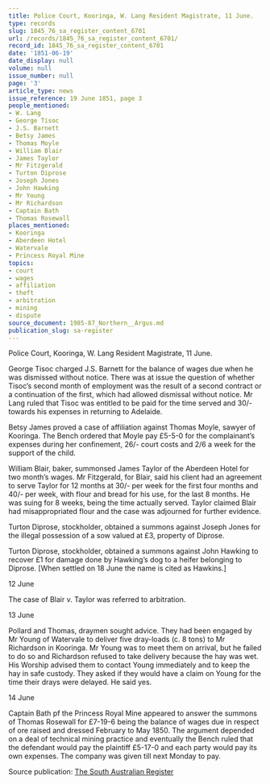 ```yaml
---
title: Police Court, Kooringa, W. Lang Resident Magistrate, 11 June.
type: records
slug: 1845_76_sa_register_content_6701
url: /records/1845_76_sa_register_content_6701/
record_id: 1845_76_sa_register_content_6701
date: '1851-06-19'
date_display: null
volume: null
issue_number: null
page: '3'
article_type: news
issue_reference: 19 June 1851, page 3
people_mentioned:
- W. Lang
- George Tisoc
- J.S. Barnett
- Betsy James
- Thomas Moyle
- William Blair
- James Taylor
- Mr Fitzgerald
- Turton Diprose
- Joseph Jones
- John Hawking
- Mr Young
- Mr Richardson
- Captain Bath
- Thomas Rosewall
places_mentioned:
- Kooringa
- Aberdeen Hotel
- Watervale
- Princess Royal Mine
topics:
- court
- wages
- affiliation
- theft
- arbitration
- mining
- dispute
source_document: 1985-87_Northern__Argus.md
publication_slug: sa-register
---
```


Police Court, Kooringa, W. Lang Resident Magistrate, 11 June.

George Tisoc charged J.S. Barnett for the balance of wages due when he was dismissed without notice.  There was at issue the question of whether Tisoc’s second month of employment was the result of a second contract or a continuation of the first, which had allowed dismissal without notice.  Mr Lang ruled that Tisoc was entitled to be paid for the time served and 30/- towards his expenses in returning to Adelaide.

Betsy James proved a case of affiliation against Thomas Moyle, sawyer of Kooringa.  The Bench ordered that Moyle pay £5-5-0 for the complainant’s expenses during her confinement, 26/- court costs and 2/6 a week for the support of the child.

William Blair, baker, summonsed James Taylor of the Aberdeen Hotel for two month’s wages.  Mr Fitzgerald, for Blair, said his client had an agreement to serve Taylor for 12 months at 30/- per week for the first four months and 40/- per week, with flour and bread for his use, for the last 8 months.  He was suing for 8 weeks, being the time actually served.  Taylor claimed Blair had misappropriated flour and the case was adjourned for further evidence.

Turton Diprose, stockholder, obtained a summons against Joseph Jones for the illegal possession of a sow valued at £3, property of Diprose.

Turton Diprose, stockholder, obtained a summons against John Hawking to recover £1 for damage done by Hawking’s dog to a heifer belonging to Diprose.  [When settled on 18 June the name is cited as Hawkins.]

12 June

The case of Blair v. Taylor was referred to arbitration.

13 June

Pollard and Thomas, draymen sought advice.  They had been engaged by Mr Young of Watervale to deliver five dray-loads (c. 8 tons) to Mr Richardson in Kooringa.  Mr Young was to meet them on arrival, but he failed to do so and Richardson refused to take delivery because the hay was wet.  His Worship advised them to contact Young immediately and to keep the hay in safe custody.  They asked if they would have a claim on Young for the time their drays were delayed.  He said yes.

14 June

Captain Bath pf the Princess Royal Mine appeared to answer the summons of Thomas Rosewall for £7-19-6 being the balance of wages due in respect of ore raised and dressed February to May 1850.  The argument depended on a deal of technical mining practice and eventually the Bench ruled that the defendant would pay the plaintiff £5-17-0 and each party would pay its own expenses.  The company was given till next Monday to pay.

Source publication: [The South Australian Register](/publications/sa-register/)
